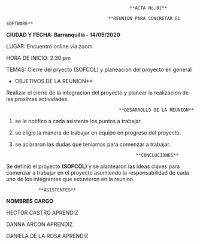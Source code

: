                                                   **ACTA No.01**

                                          **REUNION PARA CONCRETAR EL SOFTWARE**

**CIUDAD Y FECHA: Barranquilla - 14/05/2020**

LUGAR: Encuentro online via zoom

HORA DE INICIO: 2:30 pm

TEMAS: Cierre del pryecto (SOFCOL) y planeacion del proyecto en general

- OBJETIVOS DE LA REUNION**

Realizar el cierre de la integracion del proyecto y planear la realizacion de las proximas actividades.


                                              **DESARROLLO DE LA REUNION**

1. se le notifico a cada asistente los puntos a trabajar.

2. se eligio la manera de trabajar en equipo en progreso del proyecto.

3. se aclararon las dudas que teniamos para comenzar a trabajar.


                                                    **CONCLUCIONES**

Se definio el proyecto **(SOFCOL)** y se plantearon las ideas claves para comenzar a trabajar en el proyecto asumiendo la responsabilidad de cada uno de los integrantes que estuvieron en la reunion.

                **ASISTENTES**

**NOMBRES**                               **CARGO**  

HECTOR CASTRO                               APRENDIZ

DANNA ARCON                                 APRENDIZ

DANIELA DE LA ROSA                          APRENDIZ
